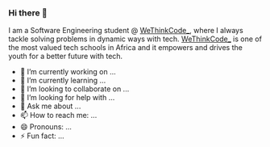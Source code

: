 ### Hi there 👋

I am a Software Engineering student @ <a href="www.wethinkcode.co.za">WeThinkCode_</a>, where I always tackle solving problems in dynamic ways with tech.
<a href="www.wethinkcode.co.za">WeThinkCode_</a> is one of the most valued tech schools in Africa and it empowers and drives the youth for a better future with tech.

- 🔭 I’m currently working on ...
- 🌱 I’m currently learning ...
- 👯 I’m looking to collaborate on ...
- 🤔 I’m looking for help with ...
- 💬 Ask me about ...
- 📫 How to reach me: ...
- 😄 Pronouns: ...
- ⚡ Fun fact: ...
